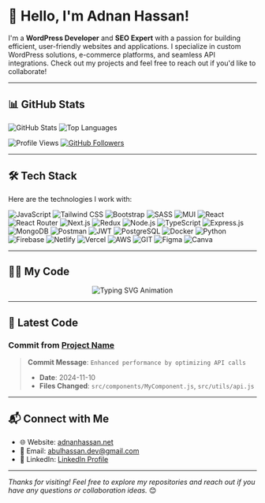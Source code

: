 # 👋 Hello, I'm Adnan Hassan!

I'm a **WordPress Developer** and **SEO Expert** with a passion for building efficient, user-friendly websites and applications. I specialize in custom WordPress solutions, e-commerce platforms, and seamless API integrations. Check out my projects and feel free to reach out if you'd like to collaborate!

---

## 📊 GitHub Stats

![GitHub Stats](https://github-readme-stats.vercel.app/api?username=imadnanhassan&show_icons=true&theme=radical)
![Top Languages](https://github-readme-stats.vercel.app/api/top-langs/?username=imadnanhassan&layout=compact&theme=radical)

![Profile Views](https://komarev.com/ghpvc/?username=imadnanhassan&color=blueviolet)
[![GitHub Followers](https://img.shields.io/github/followers/imadnanhassan?label=Followers&style=social)](https://github.com/imadnanhassan)

---

## 🛠️ Tech Stack

Here are the technologies I work with:

![JavaScript](https://img.shields.io/badge/-JavaScript-F7DF1E?logo=javascript&logoColor=black&style=flat-square)
![Tailwind CSS](https://img.shields.io/badge/-TailwindCSS-38B2AC?logo=tailwind-css&logoColor=white&style=flat-square)
![Bootstrap](https://img.shields.io/badge/-Bootstrap-7952B3?logo=bootstrap&logoColor=white&style=flat-square)
![SASS](https://img.shields.io/badge/-SASS-CC6699?logo=sass&logoColor=white&style=flat-square)
![MUI](https://img.shields.io/badge/-MUI-007FFF?logo=mui&logoColor=white&style=flat-square)
![React](https://img.shields.io/badge/-React-61DAFB?logo=react&logoColor=black&style=flat-square)
![React Router](https://img.shields.io/badge/-React%20Router-CA4245?logo=react-router&logoColor=white&style=flat-square)
![Next.js](https://img.shields.io/badge/-Next.js-000000?logo=next.js&logoColor=white&style=flat-square)
![Redux](https://img.shields.io/badge/-Redux-764ABC?logo=redux&logoColor=white&style=flat-square)
![Node.js](https://img.shields.io/badge/-Node.js-339933?logo=node.js&logoColor=white&style=flat-square)
![TypeScript](https://img.shields.io/badge/-TypeScript-007ACC?logo=typescript&logoColor=white&style=flat-square)
![Express.js](https://img.shields.io/badge/-Express.js-000000?logo=express&logoColor=white&style=flat-square)
![MongoDB](https://img.shields.io/badge/-MongoDB-47A248?logo=mongodb&logoColor=white&style=flat-square)
![Postman](https://img.shields.io/badge/-Postman-FF6C37?logo=postman&logoColor=white&style=flat-square)
![JWT](https://img.shields.io/badge/-JWT-000000?logo=json-web-tokens&logoColor=white&style=flat-square)
![PostgreSQL](https://img.shields.io/badge/-PostgreSQL-336791?logo=postgresql&logoColor=white&style=flat-square)
![Docker](https://img.shields.io/badge/-Docker-2496ED?logo=docker&logoColor=white&style=flat-square)
![Python](https://img.shields.io/badge/-Python-3776AB?logo=python&logoColor=white&style=flat-square)
![Firebase](https://img.shields.io/badge/-Firebase-FFCA28?logo=firebase&logoColor=black&style=flat-square)
![Netlify](https://img.shields.io/badge/-Netlify-00C7B7?logo=netlify&logoColor=white&style=flat-square)
![Vercel](https://img.shields.io/badge/-Vercel-000000?logo=vercel&logoColor=white&style=flat-square)
![AWS](https://img.shields.io/badge/-AWS-232F3E?logo=amazon-aws&logoColor=white&style=flat-square)
![GIT](https://img.shields.io/badge/-Git-F05032?logo=git&logoColor=white&style=flat-square)
![Figma](https://img.shields.io/badge/-Figma-F24E1E?logo=figma&logoColor=white&style=flat-square)
![Canva](https://img.shields.io/badge/-Canva-00C4CC?logo=canva&logoColor=white&style=flat-square)

---

## 🧑‍💻 My Code

<!-- Typing animation using an SVG -->
<p align="center">
  <img src="https://readme-typing-svg.demolab.com?font=Fira+Code&weight=500&size=18&pause=1000&color=F75341&center=true&vCenter=true&width=600&lines=Hello%2C+I'm+Adnan+Hassan%21;I'm+a+WordPress+Developer+%26+SEO+Expert;I+work+with+React%2C+Node.js%2C+and+TypeScript;Coding+is+my+passion+and+my+profession;Let’s+build+something+great+together%21" alt="Typing SVG Animation">
</p>

---

## 📅 Latest Code

### Commit from [Project Name](https://github.com/imadnanhassan/repo-name)
> **Commit Message**: `Enhanced performance by optimizing API calls`
> - **Date**: 2024-11-10
> - **Files Changed**: `src/components/MyComponent.js`, `src/utils/api.js`

---

## 📬 Connect with Me
- 🌐 Website: [adnanhassan.net](https://adnanhassan.net)
- 📧 Email: abulhassan.dev@gmail.com
- 💼 LinkedIn: [LinkedIn Profile](https://www.linkedin.com/in/imadnanhassan/)

---

*Thanks for visiting! Feel free to explore my repositories and reach out if you have any questions or collaboration ideas.* 😊
